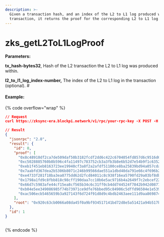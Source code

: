 ```yaml
---
description: >-
  Given a transaction hash, and an index of the L2 to L1 log produced within the
  transaction, it returns the proof for the corresponding L2 to L1 log.
---
```


# zks\_getL2ToL1LogProof

**Parameters:**

**tx\_hash-bytes32**, Hash of the L2 transaction the L2 to L1 log was produced within.

**l2\_to\_l1\_log\_index-number,** The index of the L2 to L1 log in the transaction (optional). #

#### Example:

{% code overflow="wrap" %}
```json
// Request
curl https://zksync-era.blockpi.network/v1/rpc/your-rpc-key -X POST -H "Content-Type: application/json" --data '{"jsonrpc": "2.0", "id": 1, "method": "zks_getL2ToL1LogProof", "params": [ "0x2a1c6c74b184965c0cb015aae9ea134fd96215d2e4f4979cfec12563295f610e" ]}'

// Result
{
  "jsonrpc": "2.0",
  "result": {
    "id": 0,
    "proof": [
      "0x8c48910df2ca7de509daf50b3182fcdf2dd6c422c6704054fd857d6c9516d6fc",
      "0xc5028885760b8b596c4fa11497c783752cb3a3fb3b8e6b52d7e54b9f1c63521e",
      "0xeb1f451eb8163723ee19940cf3a8f2a2afdf51100ce8ba25839bd94a057cda16",
      "0x7aabfd367dea2b5306b8071c246b99566dae551a1dbd40da791e66c4f696b236",
      "0xe4733f281f18ba3ea8775dd62d2fcd84011c8c938f16ea5790fd29a03bf8db89",
      "0x1798a1fd9c8fbb818c98cff190daa7cc10b6e5ac9716b4a2649f7c2ebcef2272",
      "0x66d7c5983afe44cf15ea8cf565b34c6c31ff0cb4dd744524f7842b942d08770d",
      "0xb04e5ee349086985f74b73971ce9dfe76bbed95c84906c5dffd96504e1e5396c",
      "0xac506ecb5465659b3a927143f6d724f91d8d9c4bdb2463aee111d9aa869874db"
    ],
    "root": "0x920c63cb0066a08da45f0a9bf934517141bd72d8e5a51421a94b517bf49a0d39"
  },
  "id": 1
}



```
{% endcode %}
